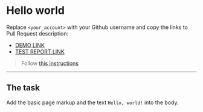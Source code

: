 # Hello world
Replace `<your_account>` with your Github username and copy the links to Pull Request description:
- [DEMO LINK](https://diolna.github.io/layout_hello-world/)
- [TEST REPORT LINK](https://diolna.github.io/layout_hello-world/report/html_report/)

> Follow [this instructions](https://mate-academy.github.io/layout_task-guideline/#how-to-solve-the-layout-tasks-on-github)
___

## The task 
Add the basic page markup and the text `Hello, world!` into the body.
